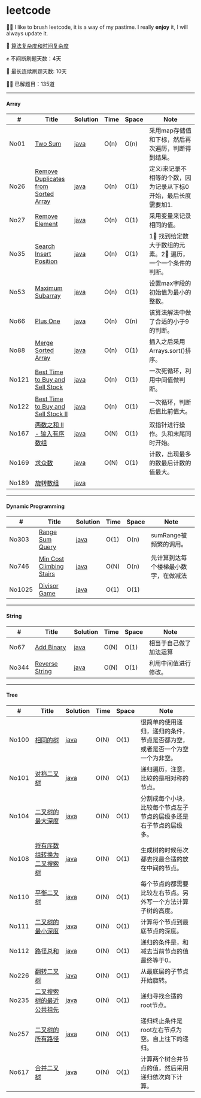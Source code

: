 # leetcode

🚴‍♀️ I like to brush leetcode, it is a way of my pastime. I really **enjoy** it, I will always update it.

📖 [算法复杂度和时间复杂度](https://zhuanlan.zhihu.com/p/50479555)

✊ 不间断刷题天数：4天

🐘 最长连续刷题天数: 10天

🧗‍♂️ 已解题目：135道

-------

#### Array

| #     | Title                                                        | Solution                                                     | Time | Space | Note                                                         |
| ----- | ------------------------------------------------------------ | ------------------------------------------------------------ | ---- | ----- | ------------------------------------------------------------ |
| No01  | [Two Sum](https://leetcode.com/problems/two-sum/)            | [java](https://github.com/tujietg/Algorithm/blob/master/leetcode/Array/No01.java) | O(n) | O(n)  | 采用map存储值和下标，然后再次遍历，判断得到结果。            |
| No26  | [Remove Duplicates from Sorted Array](<https://leetcode.com/problems/remove-duplicates-from-sorted-array/>) | [java](<https://github.com/tujietg/Algorithm/blob/master/leetcode/Array/No26.java>) | O(n) | O(1)  | 定义i来记录不相等的个数，因为记录从下标0开始，最后长度需要加1. |
| No27  | [Remove Element](<https://leetcode.com/problems/remove-element/>) | [java](<https://github.com/tujietg/Algorithm/blob/master/leetcode/Array/No27.java>) | O(n) | O(1)  | 采用变量来记录相同的值。                                     |
| No35  | [Search Insert Position](<https://leetcode.com/problems/search-insert-position/>) | [java](<https://github.com/tujietg/Algorithm/blob/master/leetcode/Array/No35.java>) | O(n) | O(1)  | 1⃣ 找到给定数大于数组的元素。2⃣ 遍历，一个一个条件的判断。     |
| No53  | [Maximum Subarray](<https://leetcode.com/problems/maximum-subarray/>) | [java](<https://github.com/tujietg/Algorithm/blob/master/leetcode/Array/No53.java>) | O(n) | O(1)  | 设置max字段的初始值为最小的整数。                            |
| No66  | [Plus One](<https://leetcode.com/problems/plus-one/>)        | [java](<https://github.com/tujietg/Algorithm/blob/master/leetcode/Array/No66.java>) | O(n) | O(n)  | 该算法解法中做了合适的小于9的判断。                          |
| No88  | [Merge Sorted Array](<https://leetcode.com/problems/merge-sorted-array/>) | [java](<https://github.com/tujietg/Algorithm/blob/master/leetcode/Array/No88.java>) | O(n) | O(1)  | 插入之后采用Arrays.sort()排序。                              |
| No121 | [Best Time to Buy and Sell Stock](<https://leetcode.com/problems/best-time-to-buy-and-sell-stock/>) | [java](<https://github.com/tujietg/Algorithm/blob/master/leetcode/Array/No121.java>) | O(n) | O(1)  | 一次死循环，利用中间值做判断。                               |
| No122 | [Best Time to Buy and Sell Stock II](<https://leetcode.com/problems/best-time-to-buy-and-sell-stock-ii/>) | [java]()                                                     | O(n) | O(1)  | 一次循环，判断后值比前值大。                                 |
| No167 | [两数之和 II - 输入有序数组](https://leetcode-cn.com/problems/two-sum-ii-input-array-is-sorted/) | [java](https://github.com/Programming-With-Love/leetcode/blob/master/leetcode/Array/No169.java) | O(N) | O(1)  | 双指针进行操作。头和末尾同时开始。                           |
| No169 | [求众数](https://leetcode-cn.com/problems/majority-element/) | [java](https://github.com/Programming-With-Love/leetcode/blob/master/leetcode/Array/No169.java) | O(N) | O(1)  | 计数，出现最多的数最后计数的值最大。                         |
| No189 | [旋转数组](https://leetcode-cn.com/problems/rotate-array/)   | [java](https://github.com/Programming-With-Love/leetcode/blob/master/leetcode/Array/No189.java) |      |       |                                                              |

-------

#### Dynamic Programming

| #      | Title                                                        | Solution | Time | Space | Note                                 |
| ------ | ------------------------------------------------------------ | -------- | ---- | ----- | ------------------------------------ |
| No303  | [Range Sum Query](https://leetcode.com/problems/range-sum-query-immutable/) | [java]() | O(1) | O(n)  | sumRange被频繁的调用。               |
| No746  | [Min Cost Climbing Stairs](https://leetcode.com/problems/min-cost-climbing-stairs/) | [java]() | O(N) | O(n)  | 先计算到达每个楼梯最小数字，在做减法 |
| No1025 | [Divisor Game](https://leetcode.com/problems/divisor-game/)  | [java]() | O(1) | O(1)  |                                      |

-----

#### String

| #     | Title                                                        | Solution | Time | Space | Note                   |
| ----- | ------------------------------------------------------------ | -------- | ---- | ----- | ---------------------- |
| No67  | [Add Binary](https://leetcode.com/problems/add-binary/)      | [java]() | O(N) | O(1)  | 相当于自己做了加法运算 |
| No344 | [Reverse String](https://leetcode.com/problems/reverse-string/) | [java]() | O(N) | O(1)  | 利用中间值进行修改。   |

----

#### Tree

| #     | Title                                                        | Solution                                                     | Time | Space | Note                                                         |
| ----- | ------------------------------------------------------------ | ------------------------------------------------------------ | ---- | ----- | ------------------------------------------------------------ |
| No100 | [相同的树](https://leetcode-cn.com/problems/same-tree/)      | [java](https://github.com/Programming-With-Love/leetcode/blob/master/leetcode/Tree/No100.java) | O(N) | O(1)  | 很简单的使用递归，递归的条件，节点是否都为空，或者是否一个为空一个为非空。 |
| No101 | [对称二叉树](https://leetcode-cn.com/problems/symmetric-tree/) | [java](https://github.com/Programming-With-Love/leetcode/blob/master/leetcode/Tree/No101.java) | O(N) | O(1)  | 递归遍历，注意，比较的是相对称的节点。                       |
| No104 | [二叉树的最大深度](https://leetcode-cn.com/problems/maximum-depth-of-binary-tree/) | [java](https://github.com/Programming-With-Love/leetcode/blob/master/leetcode/Tree/No104.java) | O(N) | O(1)  | 分割成每个小块，比较每个节点左子节点的层级多还是右子节点的层级多。 |
| No108 | [将有序数组转换为二叉搜索树](https://leetcode-cn.com/problems/convert-sorted-array-to-binary-search-tree/) | [java](https://github.com/Programming-With-Love/leetcode/blob/master/leetcode/Tree/No108.java) | O(N) | O(1)  | 生成树的时候每次都去找最合适的放在中间的节点。               |
| No110 | [平衡二叉树](https://leetcode-cn.com/problems/balanced-binary-tree/) | [java](https://github.com/Programming-With-Love/leetcode/blob/master/leetcode/Tree/No110.java) | O(N) | O(1)  | 每个节点的都需要比较左右节点。另外写一个方法计算子树的高度。 |
| No111 | [二叉树的最小深度](https://leetcode-cn.com/problems/minimum-depth-of-binary-tree/) | [java](https://github.com/Programming-With-Love/leetcode/blob/master/leetcode/Tree/No111.java) | O(N) | O(1)  | 计算每个节点到最底节点的深度。                               |
| No112 | [路径总和](https://leetcode-cn.com/problems/path-sum/)       | [java](https://github.com/Programming-With-Love/leetcode/blob/master/leetcode/Tree/No112.java) | O(N) | O(1)  | 递归的条件是，和减去当前节点的值最终等于0。                  |
| No226 | [翻转二叉树](https://leetcode-cn.com/problems/invert-binary-tree/) | [java](https://github.com/Programming-With-Love/leetcode/blob/master/leetcode/Tree/No226.java) | O(N) | O(1)  | 从最底层的子节点开始旋转。                                   |
| No235 | [ 二叉搜索树的最近公共祖先](https://leetcode-cn.com/problems/lowest-common-ancestor-of-a-binary-search-tree/) | [java](https://github.com/Programming-With-Love/leetcode/blob/master/leetcode/Tree/No235.java) | O(N) | O(1)  | 递归寻找合适的root节点。                                     |
| No257 | [二叉树的所有路径](https://leetcode-cn.com/problems/binary-tree-paths/) | [java](https://github.com/Programming-With-Love/leetcode/blob/master/leetcode/Tree/No257.java) | O(N) | O(1)  | 递归终止条件是root左右节点为空。自上往下的递归。             |
| No617 | [合并二叉树](https://leetcode-cn.com/problems/merge-two-binary-trees/) | [java](https://github.com/Programming-With-Love/leetcode/blob/master/leetcode/Tree/No617.java) | O(N) | O(1)  | 计算两个树合并节点的值，然后采用递归依次向下计算。           |

